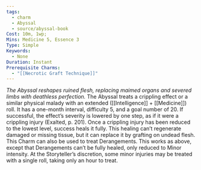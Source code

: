 ```yaml
---
tags:
  - charm
  - Abyssal
  - source/abyssal-book
Cost: 10m, 1wp; 
Mins: Medicine 5, Essence 3
Type: Simple
Keywords:
  - None
Duration: Instant
Prerequisite Charms:
  - "[[Necrotic Graft Technique]]"
---
```

*The Abyssal reshapes ruined flesh, replacing maimed organs and severed limbs with deathless perfection.*
The Abyssal treats a crippling effect or a similar physical malady with an extended ([[Intelligence]] + [[Medicine]]) roll. It has a one-month interval, difficulty 5, and a goal number of 20. If successful, the effect’s severity is lowered by one step, as if it were a crippling injury (Exalted, p. 201). Once a crippling injury has been reduced to the lowest level, success heals it fully. This healing can’t regenerate damaged or missing tissue, but it can replace it by grafting on undead flesh.
This Charm can also be used to treat Derangements. This works as above, except that Derangements can’t be fully healed, only reduced to Minor intensity.
At the Storyteller’s discretion, some minor injuries may be treated with a single roll, taking only an hour to treat.